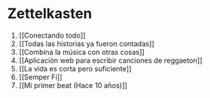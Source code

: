 # Zettelkasten
1. [[Conectando todo]]
2. [[Todas las historias ya fueron contadas]]
3. [[Combina la música con otras cosas]]
4. [[Aplicación web para escribir canciones de reggaeton]]
5. [[La vida es corta pero suficiente]]
6. [[Semper Fi]]
7. [[Mi primer beat (Hace 10 años)]]